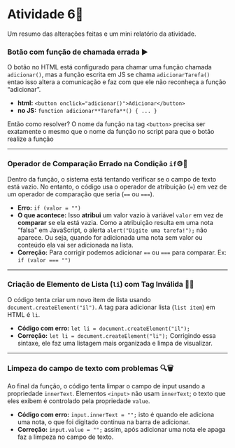 # Atividade 6🚀

Um resumo das alterações feitas e um mini relatório da atividade.

### Botão com função de chamada errada ▶

O botão no  HTML está configurado para chamar uma função chamada `adicionar()`, mas a função escrita em  JS se chama `adicionarTarefa()` entao isso altera a comunicação e faz com que ele não reconheça a função “adicionar”.

- **html:** `<button onclick="adicionar()">Adicionar</button>`
- **no JS:** `function adicionar**Tarefa**() { ... }`

Então como resolver? O nome da função na tag `<button>` precisa ser exatamente o mesmo que o nome da função no script para que o botão realize a função

---

### Operador de Comparação Errado na Condição `if`⚙🎲

Dentro da função, o sistema está tentando verificar se o campo de texto está vazio. No entanto, o código usa o operador de atribuição (`=`) em vez de um operador de comparação que seria (`==` ou `===`).

- **Erro:** `if (valor = "")`
- **O que acontece:** Isso **atribui** um valor vazio à variável `valor` em vez de **comparar** se ela está vazia. Como a atribuição resulta em uma nota “falsa" em JavaScript, o alerta `alert("Digite uma tarefa!");` não aparece. Ou seja, quando for adicionada uma nota sem valor ou conteúdo ela vai ser adicionada na lista.
- **Correção:** Para corrigir podemos adicionar `==` ou `===` para comparar. Ex: `if (valor === "")`

---

### Criação de Elemento de Lista (`li`) com Tag Inválida 📌❎

O código tenta criar um novo item de lista usando `document.createElement("il")`. A tag para adicionar lista (`list item`) em HTML é `li`.

- **Código com erro:** `let li = document.createElement("il");`
- **Correção:** `let li = document.createElement("li");` Corrigindo essa sintaxe,  ele faz uma listagem mais organizada e limpa de visualizar.

---

### Limpeza do campo de texto com problemas 🔍🗑

Ao final da função, o código tenta limpar o campo de input usando a propriedade `innerText`. Elementos `<input>` não usam `innerText`; o texto que eles exibem é controlado pela propriedade `value`.

- **Código com erro:** `input.innerText = "";` isto é quando ele adiciona uma nota, o que foi digitado continua na barra de adicionar.
- **Correção:** `input.value = "";` assim, após adicionar uma nota ele apaga faz a limpeza no campo de texto.
